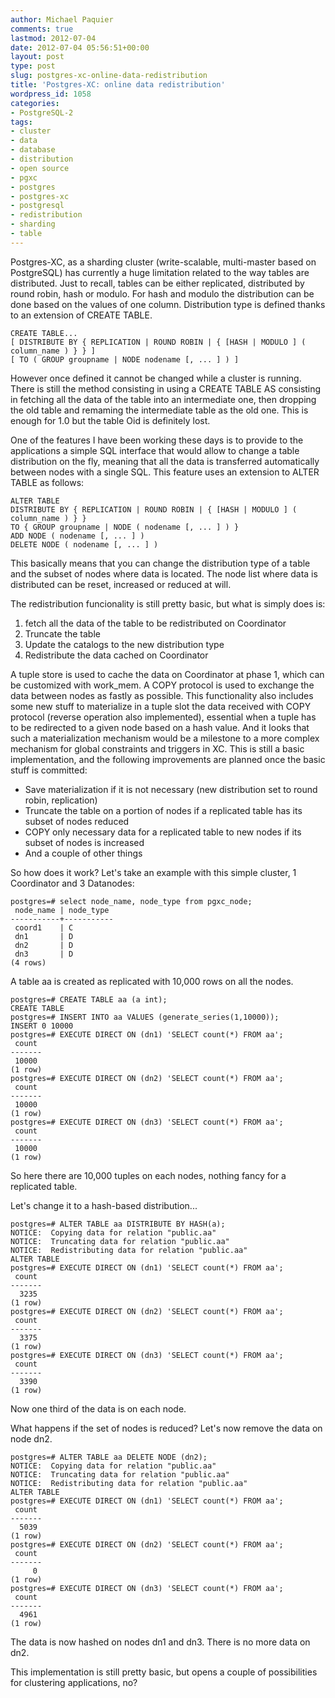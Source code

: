 ```yaml
---
author: Michael Paquier
comments: true
lastmod: 2012-07-04
date: 2012-07-04 05:56:51+00:00
layout: post
type: post
slug: postgres-xc-online-data-redistribution
title: 'Postgres-XC: online data redistribution'
wordpress_id: 1058
categories:
- PostgreSQL-2
tags:
- cluster
- data
- database
- distribution
- open source
- pgxc
- postgres
- postgres-xc
- postgresql
- redistribution
- sharding
- table
---
```


Postgres-XC, as a sharding cluster (write-scalable, multi-master based on PostgreSQL) has currently a huge limitation related to the way tables are distributed.
Just to recall, tables can be either replicated, distributed by round robin, hash or modulo. For hash and modulo the distribution can be done based on the values of one column. Distribution type is defined thanks to an extension of CREATE TABLE.

    CREATE TABLE...
    [ DISTRIBUTE BY { REPLICATION | ROUND ROBIN | { [HASH | MODULO ] ( column_name ) } } ]
    [ TO ( GROUP groupname | NODE nodename [, ... ] ) ]

However once defined it cannot be changed while a cluster is running. There is still the method consisting in using a CREATE TABLE AS consisting in fetching all the data of the table into an intermediate one, then dropping the old table and remaming the intermediate table as the old one. This is enough for 1.0 but the table Oid is definitely lost.

One of the features I have been working these days is to provide to the applications a simple SQL interface that would allow to change a table distribution on the fly, meaning that all the data is transferred automatically between nodes with a single SQL.
This feature uses an extension to ALTER TABLE as follows:

    ALTER TABLE
    DISTRIBUTE BY { REPLICATION | ROUND ROBIN | { [HASH | MODULO ] ( column_name ) } }
    TO { GROUP groupname | NODE ( nodename [, ... ] ) }
    ADD NODE ( nodename [, ... ] )
    DELETE NODE ( nodename [, ... ] )

This basically means that you can change the distribution type of a table and the subset of nodes where data is located. The node list where data is distributed can be reset, increased or reduced at will.

The redistribution funcionality is still pretty basic, but what is simply does is:
	
  1. fetch all the data of the table to be redistributed on Coordinator	
  2. Truncate the table
  3. Update the catalogs to the new distribution type
  4. Redistribute the data cached on Coordinator

A tuple store is used to cache the data on Coordinator at phase 1, which can be customized with work\_mem. A COPY protocol is used to exchange the data between nodes as fastly as possible. This functionality also includes some new stuff to materialize in a tuple slot the data received with COPY protocol (reverse operation also implemented), essential when a tuple has to be redirected to a given node based on a hash value. And it looks that such a materialization mechanism would be a milestone to a more complex mechanism for global constraints and triggers in XC.
This is still a basic implementation, and the following improvements are planned once the basic stuff is committed:

  * Save materialization if it is not necessary (new distribution set to round robin, replication)	
  * Truncate the table on a portion of nodes if a replicated table has its subset of nodes reduced
  * COPY only necessary data for a replicated table to new nodes if its subset of nodes is increased
  * And a couple of other things

So how does it work? Let's take an example with this simple cluster, 1 Coordinator and 3 Datanodes:

    postgres=# select node_name, node_type from pgxc_node;
     node_name | node_type 
    -----------+-----------
     coord1    | C
     dn1       | D
     dn2       | D
     dn3       | D
    (4 rows)

A table aa is created as replicated with 10,000 rows on all the nodes.

    postgres=# CREATE TABLE aa (a int);
    CREATE TABLE
    postgres=# INSERT INTO aa VALUES (generate_series(1,10000));
    INSERT 0 10000
    postgres=# EXECUTE DIRECT ON (dn1) 'SELECT count(*) FROM aa';
     count 
    -------
     10000
    (1 row)
    postgres=# EXECUTE DIRECT ON (dn2) 'SELECT count(*) FROM aa';
     count 
    -------
     10000
    (1 row)
    postgres=# EXECUTE DIRECT ON (dn3) 'SELECT count(*) FROM aa';
     count 
    -------
     10000
    (1 row)

So here there are 10,000 tuples on each nodes, nothing fancy for a replicated table.

Let's change it to a hash-based distribution...

    postgres=# ALTER TABLE aa DISTRIBUTE BY HASH(a);
    NOTICE:  Copying data for relation "public.aa"
    NOTICE:  Truncating data for relation "public.aa"
    NOTICE:  Redistributing data for relation "public.aa"
    ALTER TABLE
    postgres=# EXECUTE DIRECT ON (dn1) 'SELECT count(*) FROM aa';
     count 
    -------
      3235
    (1 row)
    postgres=# EXECUTE DIRECT ON (dn2) 'SELECT count(*) FROM aa';
     count 
    -------
      3375
    (1 row)
    postgres=# EXECUTE DIRECT ON (dn3) 'SELECT count(*) FROM aa';
     count 
    -------
      3390
    (1 row)

Now one third of the data is on each node.

What happens if the set of nodes is reduced? Let's now remove the data on node dn2.

    postgres=# ALTER TABLE aa DELETE NODE (dn2);
    NOTICE:  Copying data for relation "public.aa"
    NOTICE:  Truncating data for relation "public.aa"
    NOTICE:  Redistributing data for relation "public.aa"
    ALTER TABLE
    postgres=# EXECUTE DIRECT ON (dn1) 'SELECT count(*) FROM aa';
     count 
    -------
      5039
    (1 row)
    postgres=# EXECUTE DIRECT ON (dn2) 'SELECT count(*) FROM aa';
     count 
    -------
         0
    (1 row)
    postgres=# EXECUTE DIRECT ON (dn3) 'SELECT count(*) FROM aa';
     count 
    -------
      4961
    (1 row)

The data is now hashed on nodes dn1 and dn3. There is no more data on dn2.

This implementation is still pretty basic, but opens a couple of possibilities for clustering applications, no?
